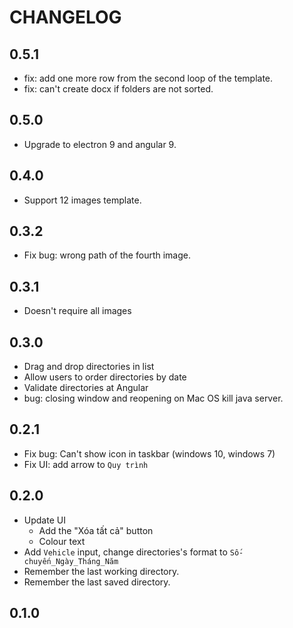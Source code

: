 # CHANGELOG

## 0.5.1

- fix: add one more row from the second loop of the template.
- fix: can't create docx if folders are not sorted.

## 0.5.0

- Upgrade to electron 9 and angular 9.

## 0.4.0

- Support 12 images template.

## 0.3.2

- Fix bug: wrong path of the fourth image.

## 0.3.1

- Doesn't require all images

## 0.3.0

- Drag and drop directories in list
- Allow users to order directories by date
- Validate directories at Angular
- bug: closing window and reopening on Mac OS kill java server.

## 0.2.1

- Fix bug: Can't show icon in taskbar (windows 10, windows 7)
- Fix UI: add arrow to `Quy trình`

## 0.2.0

- Update UI
  - Add the "Xóa tất cả" button
  - Colour text
- Add `Vehicle` input, change directories's format to `Số-chuyến_Ngày_Tháng_Năm`
- Remember the last working directory.
- Remember the last saved directory.

## 0.1.0
